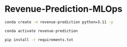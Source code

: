 # Revenue-Prediction-MLOps
```bash
conda create -n revenue-prediction python=3.11 -y
```
```bash
conda activate revenue-prediction 
```
```bash
pip install -r requirements.txt
```




